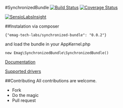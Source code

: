 #SynchronizedBundle
[![Build Status](https://api.travis-ci.org/eMAGTechLabs/SynchronizedBundle.png?branch=master)](https://travis-ci.org/eMAGTechLabs/SynchronizedBundle)
[![Coverage Status](https://coveralls.io/repos/github/eMAGTechLabs/SynchronizedBundle/badge.svg?branch=master)](https://coveralls.io/github/eMAGTechLabs/SynchronizedBundle?branch=master)

[![SensioLabsInsight](https://insight.sensiolabs.com/projects/ac3ccb67-8db2-49a3-92cb-be7730e7d5fd/big.png)](https://insight.sensiolabs.com/projects/ac3ccb67-8db2-49a3-92cb-be7730e7d5fd)

##Instalation
via composer
````
{"emag-tech-labs/synchronized-bundle": "0.0.2"}
````
and load the bundle in your AppKernel.php
````
new Emag\SynchronizedBundle\SynchronizedBundle()
````
[Documentation](https://github.com/eMAGTechLabs/SynchronizedBundle/blob/master/Resources/doc/index.md)

[Supported drivers](https://github.com/eMAGTechLabs/SynchronizedBundle/blob/master/Resources/doc/drivers.md)

##Contributing
All contributions are welcome.
- Fork
- Do the magic
- Pull request

